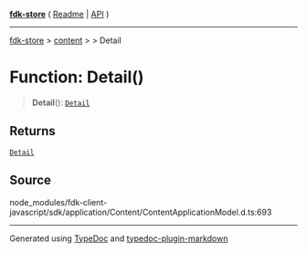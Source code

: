 [**fdk-store**](../../../README.md) ( [Readme](../../../README.md) \| [API](../../../API.md) )

---

[fdk-store](../../../API.md) > [content](../../README.md) > [<internal>](../README.md) > Detail

# Function: Detail()

> **Detail**(): [`Detail`](../type-aliases/type-alias.Detail.md)

## Returns

[`Detail`](../type-aliases/type-alias.Detail.md)

## Source

node_modules/fdk-client-javascript/sdk/application/Content/ContentApplicationModel.d.ts:693

---

Generated using [TypeDoc](https://typedoc.org/) and [typedoc-plugin-markdown](https://www.npmjs.com/package/typedoc-plugin-markdown)
